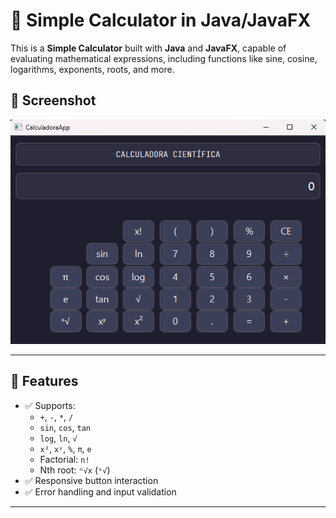 # 🧮 Simple Calculator in Java/JavaFX

This is a **Simple Calculator** built with **Java** and **JavaFX**, capable of evaluating mathematical expressions, including functions like sine, cosine, logarithms, exponents, roots, and more.

## 📸 Screenshot

![JavaFX Calculator](./screenshot.png) <!-- Replace with your actual image -->

---

## 🚀 Features

- ✅ Supports:
  - `+`, `-`, `*`, `/`
  - `sin`, `cos`, `tan`
  - `log`, `ln`, `√`
  - `x²`, `xʸ`, `%`, `π`, `e`
  - Factorial: `n!`
  - Nth root: `ⁿ√x` (`ˣ√`)
- ✅ Responsive button interaction
- ✅ Error handling and input validation

---

